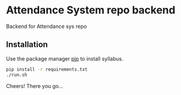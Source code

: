 # Attendance System  repo backend 

Backend for Attendance sys repo

## Installation

Use the package manager [pip](https://pip.pypa.io/en/stable/) to install syllabus.

```bash
pip install -r requirements.txt
./run.sh
```
Cheers! There you go...